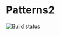 # Patterns2
[![Build status](https://ci.appveyor.com/api/projects/status/tp9ktg4p3h1imwnv?svg=true)](https://ci.appveyor.com/project/Volandina/patterns2)
